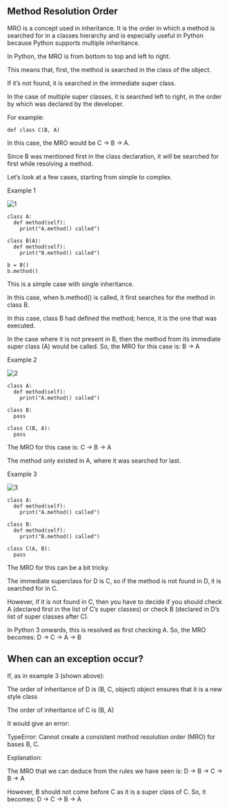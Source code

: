 ## Method Resolution Order

MRO is a concept used in inheritance. It is the order in which a method is searched for in a classes hierarchy and is especially useful in Python because Python supports multiple inheritance.

In Python, the MRO is from bottom to top and left to right.

This means that, first, the method is searched in the class of the object.

If it’s not found, it is searched in the immediate super class.

In the case of multiple super classes, it is searched left to right, in the order by which was declared by the developer.

For example:

```
def class C(B, A)
```

In this case, the MRO would be C -> B -> A.

Since B was mentioned first in the class declaration, it will be searched for first while resolving a method.

Let’s look at a few cases, starting from simple to complex.

Example 1

![1](https://user-images.githubusercontent.com/61011535/211668130-f3399558-eca7-4da8-98b4-8ce0f139e00c.PNG)

```
class A:
  def method(self):
    print("A.method() called")

class B(A):
  def method(self):
    print("B.method() called")

b = B()
b.method()
```

This is a simple case with single inheritance.

In this case, when b.method() is called, it first searches for the method in class B.

In this case, class B had defined the method; hence, it is the one that was executed.

In the case where it is not present in B, then the method from its immediate super class (A) would be called. So, the MRO for this case is: B -> A

Example 2

![2](https://user-images.githubusercontent.com/61011535/211668174-20b33acd-8506-4988-9495-6dedd2fe740f.PNG)

```
class A:
  def method(self):
    print("A.method() called")

class B:
  pass

class C(B, A):
  pass
```

The MRO for this case is: C -> B -> A

The method only existed in A, where it was searched for last.

Example 3

![3](https://user-images.githubusercontent.com/61011535/211668207-4151d4f4-8cff-49cb-853c-ad87412602dd.PNG)

```
class A:
  def method(self):
    print("A.method() called")

class B:
  def method(self):
    print("B.method() called")

class C(A, B):
  pass
```


The MRO for this can be a bit tricky.

The immediate superclass for D is C, so if the method is not found in D, it is searched for in C.

However, if it is not found in C, then you have to decide if you should check A (declared first in the list of C’s super classes) or check B (declared in D’s list of super classes after C).

In Python 3 onwards, this is resolved as first checking A. So, the MRO becomes: D -> C -> A -> B


## When can an exception occur?
If, as in example 3 (shown above):

The order of inheritance of D is (B, C, object) object ensures that it is a new style class

The order of inheritance of C is (B, A)

It would give an error:

TypeError: Cannot create a consistent method resolution order (MRO) for bases B, C.

Explanation:

The MRO that we can deduce from the rules we have seen is: D -> B -> C -> B -> A

However, B should not come before C as it is a super class of C. So, it becomes: D -> C -> B -> A
